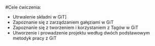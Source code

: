 #Cele ćwiczenia:
- Utrwalenie składni w GiT]
- Zapoznanie się z zarządzaniem gałęziami w GiT
- Zapoznanie się z tworzeniem i korzystaniem z Tagów w GiT
- Utworzenie i prowadzenie projektu według dwóch podstawowym metodyk pracy z GiT
